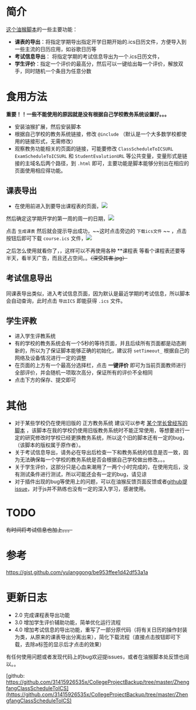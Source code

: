 # 简介


[这个油猴脚本](https://greasyfork.org/zh-CN/scripts/395847-%E6%96%B0%E7%89%88%E6%AD%A3%E6%96%B9%E6%95%99%E5%8A%A1%E7%B3%BB%E7%BB%9F%E5%AF%BC%E5%87%BA%E8%AF%BE%E7%A8%8B%E8%A1%A8)的一些主要功能：

+ **课表的导出**：将指定学期导出指定开学日期开始的.ics日历文件，方便导入到一些主流的日历应用，如谷歌日历等
+ **考试信息导出**： 将指定学期的考试信息导出为一个.ics日历文件，
+ **学生评价**：指定一个评价的最高分，然后可以一键给出每一个评价，解放双手，同时随机一个条目为任意分数


# 食用方法

**重要！！一些不能使用的原因就是没有根据自己学校教务系统设置好。。。** 

+ 安装油猴扩展，然后安装脚本
+ 根据自己学校的教务系统链接，修改 ``@include`` （默认是一个大多数学校都使用的链接形式，无需修改）
+ 观察教务功能相关的页面的链接，可能要修改 ``ClassScheduleToICSURL`` ``ExamScheduleToICSURL`` 和 ``StudentEvalutionURL`` 等公共变量，变量形式是链接的主域名后两个路径，到 ``.html`` 即可，主要功能是脚本能够分别出在相应的页面使用相应得功能。


## 课表导出

+ 在使用前进入到要导出课程表的页面，![](https://raw.githubusercontent.com/31415926535x/CollegeProjectBackup/master/ZhengfangClassScheduleToICS/img/1.PNG)

然后确定这学期开学的第一周的周一的日期，![](https://raw.githubusercontent.com/31415926535x/CollegeProjectBackup/master/ZhengfangClassScheduleToICS/img/2.PNG)

点击 ``生成课表`` 然后就会提示导出成功，~~这时点击旁边的 ``下载ics文件`` ~~ ，点击按钮后即可下载 ``course.ics`` 文件，![](https://raw.githubusercontent.com/31415926535x/CollegeProjectBackup/master/ZhengfangClassScheduleToICS/img/3.PNG)

之后怎么使用就看你了，，这样可以不再使用各种 **课程表 等看个课程表还要等半天，看半天广告，而且还占空间。。~~（深受其害.jpg）~~

## 考试信息导出

同课表导出类似，进入考试信息页面，因为默认是最近学期的考试信息，所以脚本会自动查询，此时点击 ``导出ICS`` 即能获得 ``.ics`` 文件。

## 学生评教

+ 进入学生评教系统
+ 有的学校的教务系统会有一个5秒的等待页面，并且后续所有页面都是动态刷新的，所以为了保证脚本能够正确的初始化，建议将 ``setTimeout_`` 根据自己的网络及设备情况进行一定的调整
+ 在页面的上方有一个最高分选择栏，点击 **一键评价** 即可为当前页面教师进行全部评价，并会随机一项取次高分，保证所有的评价不全相同
+ 点击下方的保存、提交即可


# 其他

+ 对于某些学校仍在使用旧版的 正方教务系统 建议可以参考 [某个学长曾经写的脚本](https://github.com/31415926535x/CollegeProjectBackup/blob/master/ZhengfangClassScheduleToICS/ZhengFangClassScheduleToICS_OLD.js) ，该脚本在我的学校仍使用旧版教务系统时不能正常使用，等想要进行一定的研究修改时学校已经更换教务系统，所以这个旧的脚本还有一定的bug，（该脚本的版权属于原作者）。
+ 关于考试信息导出，请务必在导出后检查一下和教务系统的信息是否一致，因为无法确保每一个学校的教务系统是否会根据自己学校做出修改。。。
+ 关于学生评价，这部分只是心血来潮用了一两个小时完成的，在使用完后，没有测试条件进行测试，所以可能还会有一定的bug，请见谅
+ 对于插件出现的bug等使用上的问题，可以在油猴反馈页面反馈或者[github提issue](https://github.com/31415926535x/CollegeProjectBackup/tree/master/ZhengfangClassScheduleToICS)，对于js并不熟练也没有一定的深入学习，感谢使用。


# TODO

~~有时间将考试信息也加上。。。~~

# 参考

https://gist.github.com/yulanggong/be953ffee1d42df53a1a

# 更新日志

+ 2.0 完成课程表导出功能
+ 3.0 增加学生评价辅助功能，简单优化运行流程
+ 4.0 增加考试信息的导出功能，重写了一部分原代码（将有关日历的操作封装为类，从原来的课表导出分离出来），简化下载流程（直接点击按钮即可下载，去除a标签的显示后才点击的效果）

有任何使用问题或者发现代码上的bug欢迎提issues，或者在油猴脚本处反馈也阔以。。

[github: https://github.com/31415926535x/CollegeProjectBackup/tree/master/ZhengfangClassScheduleToICS](https://github.com/31415926535x/CollegeProjectBackup/tree/master/ZhengfangClassScheduleToICS)